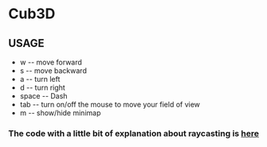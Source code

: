# Cub3D


## USAGE
- w     -- move forward
- s     -- move backward
- a     -- turn left
- d     -- turn right
- space -- Dash
- tab   -- turn on/off the mouse to move your field of view
- m     -- show/hide minimap




### The code with a little bit of explanation about raycasting is [here](https://github.com/yumatsui00/Cub3D/tree/master/explain)
